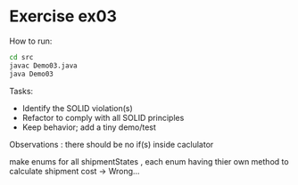 # Exercise ex03

How to run:
```bash
cd src
javac Demo03.java
java Demo03
```

Tasks:
- Identify the SOLID violation(s)
- Refactor to comply with all SOLID principles
- Keep behavior; add a tiny demo/test


Observations : 
there should be no if(s) inside caclulator

make enums for all shipmentStates , each enum having thier own method to calculate shipment cost -> Wrong...


